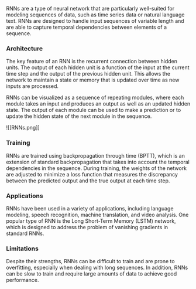 
RNNs are a type of neural network that are particularly well-suited for modeling sequences of data, such as time series data or natural language text. RNNs are designed to handle input sequences of variable length and are able to capture temporal dependencies between elements of a sequence.

### Architecture

The key feature of an RNN is the recurrent connection between hidden units. The output of each hidden unit is a function of the input at the current time step and the output of the previous hidden unit. This allows the network to maintain a state or memory that is updated over time as new inputs are processed.

RNNs can be visualized as a sequence of repeating modules, where each module takes an input and produces an output as well as an updated hidden state. The output of each module can be used to make a prediction or to update the hidden state of the next module in the sequence.

![[RNNs.png]]

### Training

RNNs are trained using backpropagation through time (BPTT), which is an extension of standard backpropagation that takes into account the temporal dependencies in the sequence. During training, the weights of the network are adjusted to minimize a loss function that measures the discrepancy between the predicted output and the true output at each time step.

### Applications

RNNs have been used in a variety of applications, including language modeling, speech recognition, machine translation, and video analysis. One popular type of RNN is the Long Short-Term Memory (LSTM) network, which is designed to address the problem of vanishing gradients in standard RNNs.

### Limitations

Despite their strengths, RNNs can be difficult to train and are prone to overfitting, especially when dealing with long sequences. In addition, RNNs can be slow to train and require large amounts of data to achieve good performance.